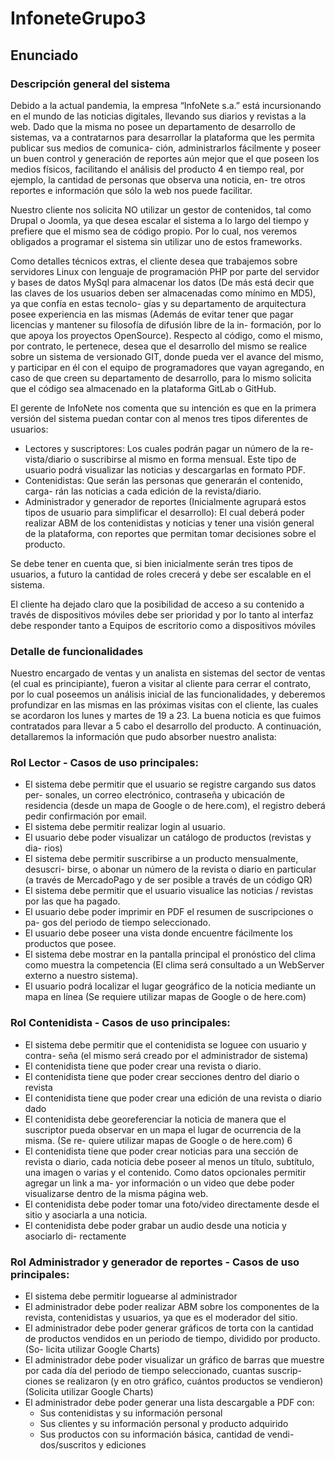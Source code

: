 # InfoneteGrupo3

## Enunciado
### Descripción general del sistema
Debido a la actual pandemia, la empresa “InfoNete s.a.” está incursionando en el
mundo de las noticias digitales, llevando sus diarios y revistas a la web. Dado que
la misma no posee un departamento de desarrollo de sistemas, va a contratarnos
para desarrollar la plataforma que les permita publicar sus medios de comunica-
ción, administrarlos fácilmente y poseer un buen control y generación de reportes
aún mejor que el que poseen los medios físicos, facilitando el análisis del producto
4
en tiempo real, por ejemplo, la cantidad de personas que observa una noticia, en-
tre otros reportes e información que sólo la web nos puede facilitar.

Nuestro cliente nos solicita NO utilizar un gestor de contenidos, tal como Drupal o
Joomla, ya que desea escalar el sistema a lo largo del tiempo y prefiere que el
mismo sea de código propio. Por lo cual, nos veremos obligados a programar el
sistema sin utilizar uno de estos frameworks.

Como detalles técnicos extras, el cliente desea que trabajemos sobre servidores
Linux con lenguaje de programación PHP por parte del servidor y bases de datos
MySql para almacenar los datos (De más está decir que las claves de los usuarios
deben ser almacenadas como mínimo en MD5), ya que confía en estas tecnolo-
gías y su departamento de arquitectura posee experiencia en las mismas (Además
de evitar tener que pagar licencias y mantener su filosofía de difusión libre de la in-
formación, por lo que apoya los proyectos OpenSource). Respecto al código,
como el mismo, por contrato, le pertenece, desea que el desarrollo del mismo se
realice sobre un sistema de versionado GIT, donde pueda ver el avance del
mismo, y participar en él con el equipo de programadores que vayan agregando,
en caso de que creen su departamento de desarrollo, para lo mismo solicita que el
código sea almacenado en la plataforma GitLab o GitHub.


El gerente de InfoNete nos comenta que su intención es que en la primera versión
del sistema puedan contar con al menos tres tipos diferentes de usuarios:

* Lectores y suscriptores: Los cuales podrán pagar un número de la re-
vista/diario o suscribirse al mismo en forma mensual. Este tipo de usuario
podrá visualizar las noticias y descargarlas en formato PDF.
* Contenidistas: Que serán las personas que generarán el contenido, carga-
rán las noticias a cada edición de la revista/diario.
* Administrador y generador de reportes (Inicialmente agrupará estos tipos de
usuario para simplificar el desarrollo): El cual deberá poder realizar ABM de
los contenidistas y noticias y tener una visión general de la plataforma, con
reportes que permitan tomar decisiones sobre el producto.

Se debe tener en cuenta que, si bien inicialmente serán tres tipos de usuarios, a
futuro la cantidad de roles crecerá y debe ser escalable en el sistema.

El cliente ha dejado claro que la posibilidad de acceso a su contenido a través de
dispositivos móviles debe ser prioridad y por lo tanto al interfaz debe responder
tanto a Equipos de escritorio como a dispositivos móviles

### Detalle de funcionalidades

Nuestro encargado de ventas y un analista en sistemas del sector de ventas (el
cual es principiante), fueron a visitar al cliente para cerrar el contrato, por lo cual
poseemos un análisis inicial de las funcionalidades, y deberemos profundizar en
las mismas en las próximas visitas con el cliente, las cuales se acordaron los lunes
y martes de 19 a 23. La buena noticia es que fuimos contratados para llevar a
5
cabo el desarrollo del producto. A continuación, detallaremos la información que
pudo absorber nuestro analista:

###  Rol Lector - Casos de uso principales:

* El sistema debe permitir que el usuario se registre cargando sus datos per-
sonales, un correo electrónico, contraseña y ubicación de residencia (desde
un mapa de Google o de here.com), el registro deberá pedir confirmación
por email.
* El sistema debe permitir realizar login al usuario.
* El usuario debe poder visualizar un catálogo de productos (revistas y dia-
rios)
* El sistema debe permitir suscribirse a un producto mensualmente, desuscri-
birse, o abonar un número de la revista o diario en particular (a través de
MercadoPago y de ser posible a través de un código QR)
* El sistema debe permitir que el usuario visualice las noticias / revistas por
las que ha pagado.
* El usuario debe poder imprimir en PDF el resumen de suscripciones o pa-
gos del periodo de tiempo seleccionado.
* El usuario debe poseer una vista donde encuentre fácilmente los productos
que posee.
* El sistema debe mostrar en la pantalla principal el pronóstico del clima
como muestra la competencia (El clima será consultado a un WebServer
externo a nuestro sistema).
* El usuario podrá localizar el lugar geográfico de la noticia mediante un
mapa en línea (Se requiere utilizar mapas de Google o de here.com)

### Rol Contenidista - Casos de uso principales:

* El sistema debe permitir que el contenidista se loguee con usuario y contra-
seña (el mismo será creado por el administrador de sistema)
* El contenidista tiene que poder crear una revista o diario.
* El contenidista tiene que poder crear secciones dentro del diario o revista
* El contenidista tiene que poder crear una edición de una revista o diario
dado
* El contenidista debe georeferenciar la noticia de manera que el suscriptor
pueda observar en un mapa el lugar de ocurrencia de la misma. (Se re-
quiere utilizar mapas de Google o de here.com)
6
* El contenidista tiene que poder crear noticias para una sección de revista o
diario, cada noticia debe poseer al menos un título, subtítulo, una imagen o
varias y el contenido. Como datos opcionales permitir agregar un link a ma-
yor información o un video que debe poder visualizarse dentro de la misma
página web.
* El contenidista debe poder tomar una foto/video directamente desde el sitio
y asociarla a una noticia.
* El contenidista debe poder grabar un audio desde una noticia y asociarlo di-
rectamente

### Rol Administrador y generador de reportes - Casos de uso principales:

* El sistema debe permitir loguearse al administrador
* El administrador debe poder realizar ABM sobre los componentes de
la revista, contenidistas y usuarios, ya que es el moderador del sitio.
* El administrador debe poder generar gráficos de torta con la cantidad
de productos vendidos en un periodo de tiempo, dividido por producto. (So-
licita utilizar Google Charts)
* El administrador debe poder visualizar un gráfico de barras que
muestre por cada día del periodo de tiempo seleccionado, cuantas suscrip-
ciones se realizaron (y en otro gráfico, cuántos productos se vendieron)
(Solicita utilizar Google Charts)
* El administrador debe poder generar una lista descargable a PDF
con:
  * Sus contenidistas y su información personal
  * Sus clientes y su información personal y producto adquirido
  * Sus productos con su información básica, cantidad de vendi-
    dos/suscritos y ediciones
